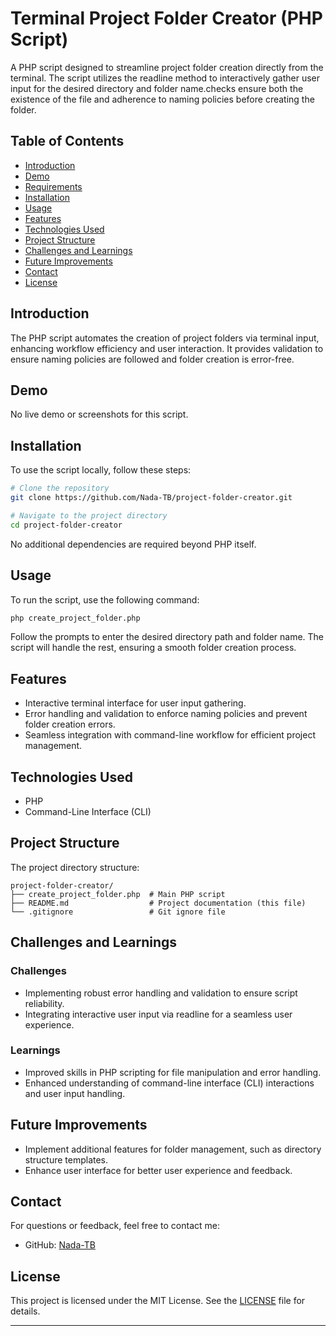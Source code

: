 
# Terminal Project Folder Creator (PHP Script)

A PHP script designed to streamline project folder creation directly from the terminal. The script utilizes the readline method to interactively gather user input for the desired directory and folder name.checks ensure both the existence of the file and adherence to naming policies before creating the folder.

## Table of Contents

- [Introduction](#introduction)
- [Demo](#demo)
- [Requirements](#requirements)
- [Installation](#installation)
- [Usage](#usage)
- [Features](#features)
- [Technologies Used](#technologies-used)
- [Project Structure](#project-structure)
- [Challenges and Learnings](#challenges-and-learnings)
- [Future Improvements](#future-improvements)
- [Contact](#contact)
- [License](#license)

## Introduction

The PHP script automates the creation of project folders via terminal input, enhancing workflow efficiency and user interaction. It provides validation to ensure naming policies are followed and folder creation is error-free.

## Demo

No live demo or screenshots for this script.

## Installation

To use the script locally, follow these steps:

```bash
# Clone the repository
git clone https://github.com/Nada-TB/project-folder-creator.git

# Navigate to the project directory
cd project-folder-creator
```

No additional dependencies are required beyond PHP itself.

## Usage

To run the script, use the following command:

```bash
php create_project_folder.php
```

Follow the prompts to enter the desired directory path and folder name. The script will handle the rest, ensuring a smooth folder creation process.

## Features

- Interactive terminal interface for user input gathering.
- Error handling and validation to enforce naming policies and prevent folder creation errors.
- Seamless integration with command-line workflow for efficient project management.

## Technologies Used

- PHP
- Command-Line Interface (CLI)

## Project Structure

The project directory structure:

```plaintext
project-folder-creator/
├── create_project_folder.php  # Main PHP script
├── README.md                  # Project documentation (this file)
└── .gitignore                 # Git ignore file
```

## Challenges and Learnings

### Challenges

- Implementing robust error handling and validation to ensure script reliability.
- Integrating interactive user input via readline for a seamless user experience.

### Learnings

- Improved skills in PHP scripting for file manipulation and error handling.
- Enhanced understanding of command-line interface (CLI) interactions and user input handling.

## Future Improvements

- Implement additional features for folder management, such as directory structure templates.
- Enhance user interface for better user experience and feedback.

## Contact

For questions or feedback, feel free to contact me:

- GitHub: [Nada-TB](https://github.com/Nada-TB)


## License

This project is licensed under the MIT License. See the [LICENSE](LICENSE) file for details.

---

